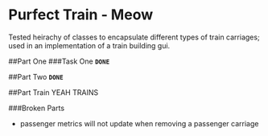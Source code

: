 Purfect Train - Meow
=============

Tested heirachy of classes to encapsulate different types of train carriages; used in an implementation of a train building gui.

##Part One
###Task One
**`DONE`**

##Part Two
**`DONE`**

##Part Train
YEAH TRAINS

###Broken Parts
* passenger metrics will not update when removing a passenger carriage